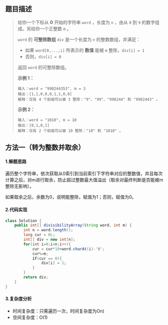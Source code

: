 ## 题目描述
> 给你一个下标从 **0** 开始的字符串 `word` ，长度为 `n` ，由从 `0` 到 `9` 的数字组成。另给你一个正整数 `m` 。
>
> `word` 的 **可整除数组** `div`  是一个长度为 `n` 的整数数组，并满足：
>
> - 如果 `word[0,...,i]` 所表示的 **数值** 能被 `m` 整除，`div[i] = 1`
> - 否则，`div[i] = 0`
>
> 返回 `word` 的可整除数组。
>
> **示例 1：**
>
> ```
> 输入：word = "998244353", m = 3
> 输出：[1,1,0,0,0,1,1,0,0]
> 解释：仅有 4 个前缀可以被 3 整除："9"、"99"、"998244" 和 "9982443" 。
> ```
>
> **示例 2：**
>
> ```
> 输入：word = "1010", m = 10
> 输出：[0,1,0,1]
> 解释：仅有 2 个前缀可以被 10 整除："10" 和 "1010" 。
> ```


## 方法一（转为整数并取余）
#### 1.解题思路
遍历整个字符串，依次获取从0索引到当前索引下字符串对应的整数值，并且每次计算之后，对m进行取余，防止超过整数最大值溢出（取余对最终判断是否能被m整除无影响）。

如果取余之后，余数为0，说明能整除，赋值为1；否则，赋值为0。

#### 2.代码实现
```java
class Solution {
    public int[] divisibilityArray(String word, int m) {
        int n = word.length();
        long cur = 0L;
        int[] div = new int[n];
        for(int i=0;i<n;i++){
            cur = cur*10+word.charAt(i)-'0';
            cur%=m;
            if(cur == 0){
                div[i] = 1;
            }
        }
        return div;
    }
}      
```
#### 3.复杂度分析

 - 时间复杂度：只需遍历一次，时间复杂度为On) 
 - 空间复杂度：O(1)
